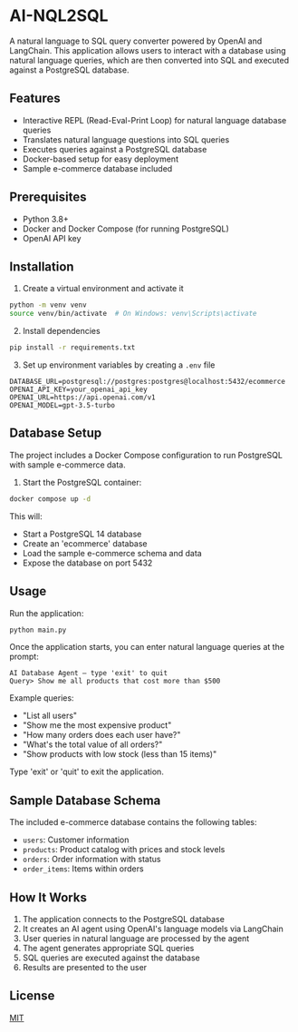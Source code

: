 # AI-NQL2SQL

A natural language to SQL query converter powered by OpenAI and LangChain. This application allows users to interact with a database using natural language queries, which are then converted into SQL and executed against a PostgreSQL database.

## Features

- Interactive REPL (Read-Eval-Print Loop) for natural language database queries
- Translates natural language questions into SQL queries
- Executes queries against a PostgreSQL database
- Docker-based setup for easy deployment
- Sample e-commerce database included

## Prerequisites

- Python 3.8+
- Docker and Docker Compose (for running PostgreSQL)
- OpenAI API key

## Installation

1. Create a virtual environment and activate it
```bash
python -m venv venv
source venv/bin/activate  # On Windows: venv\Scripts\activate
```

2. Install dependencies
```bash
pip install -r requirements.txt
```

3. Set up environment variables by creating a `.env` file
```
DATABASE_URL=postgresql://postgres:postgres@localhost:5432/ecommerce
OPENAI_API_KEY=your_openai_api_key
OPENAI_URL=https://api.openai.com/v1
OPENAI_MODEL=gpt-3.5-turbo
```

## Database Setup

The project includes a Docker Compose configuration to run PostgreSQL with sample e-commerce data.

1. Start the PostgreSQL container:
```bash
docker compose up -d
```

This will:
- Start a PostgreSQL 14 database
- Create an 'ecommerce' database
- Load the sample e-commerce schema and data
- Expose the database on port 5432

## Usage

Run the application:
```bash
python main.py
```

Once the application starts, you can enter natural language queries at the prompt:

```
AI Database Agent — type 'exit' to quit
Query> Show me all products that cost more than $500
```

Example queries:
- "List all users"
- "Show me the most expensive product"
- "How many orders does each user have?"
- "What's the total value of all orders?"
- "Show products with low stock (less than 15 items)"

Type 'exit' or 'quit' to exit the application.

## Sample Database Schema

The included e-commerce database contains the following tables:
- `users`: Customer information
- `products`: Product catalog with prices and stock levels
- `orders`: Order information with status
- `order_items`: Items within orders

## How It Works

1. The application connects to the PostgreSQL database
2. It creates an AI agent using OpenAI's language models via LangChain
3. User queries in natural language are processed by the agent
4. The agent generates appropriate SQL queries
5. SQL queries are executed against the database
6. Results are presented to the user

## License

[MIT](LICENSE)